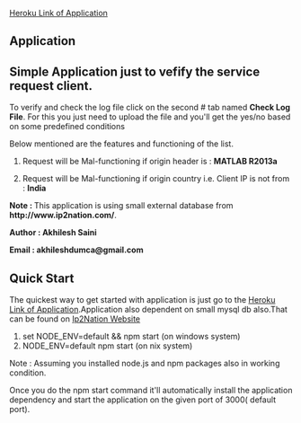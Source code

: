 

<a href="https://glacial-ocean-79144.herokuapp.com">Heroku Link of Application</a>

## Application

<h2>Simple Application just to vefify the service request client.</h2>
<p>To verify and check the log file click on the second # tab named <b>Check Log File</b>. For this you just need to upload the file and you'll get the yes/no based on some predefined conditions</p>
<p>Below mentioned are the features and functioning of the list.</p>
<ol>
	<li><p>Request will be Mal-functioning if origin header is : <b>MATLAB R2013a</b></p></li>
	<li><p>Request will be Mal-functioning if origin country i.e. Client IP is not from : <b>India</b></p></li>
</ol>
<p><b>Note : </b>This application is using small external database from <b>http://www.ip2nation.com/</b>.</p>
<p><b>Author : Akhilesh Saini</b></p>
<p><b>Email : akhileshdumca@gmail.com</b></p>

## Quick Start

  The quickest way to get started with application is just go to the <a href="https://glacial-ocean-79144.herokuapp.com">Heroku Link of Application</a>.Application also dependent on small mysql db also.That can be found on <a href="http://www.ip2nation.com/ip2nation/Download">Ip2Nation Website</a>

  1. set NODE_ENV=default && npm start (on windows system) 
  2. NODE_ENV=default npm start (on nix system) 


  Note : Assuming you installed node.js and npm packages also in working condition.

  Once you do the npm start command it'll automatically install the application dependency and start the application on the given port of 3000( default port).

  

